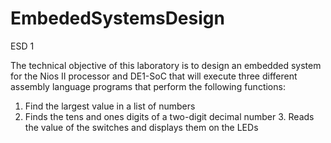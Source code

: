 # EmbededSystemsDesign
ESD 1

The technical objective of this laboratory is to design an embedded system for the Nios II processor and DE1-SoC that will execute three different assembly language programs that perform the following functions:
1. Find the largest value in a list of numbers
2. Finds the tens and ones digits of a two-digit decimal number 3. Reads the value of the switches and displays them on the LEDs